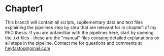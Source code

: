 # Chapter1
This branch will contain all scripts, supllementary data and text files explaining the pipelines step by step that are relevant for  in chapter1 of my PhD thesis.
If you are unfamilliar with the pipelines here, start by opening the .txt files - these are the "manual" files containg detailed explanations on all steps in the pipeline.
Contact me for questions and comments at heyfastos@gmail.com
